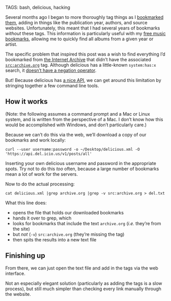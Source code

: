 TAGS: bash, delicious, hacking

Several months ago I began to more thoroughly tag things as I [bookmarked them][mydel], adding in things like the publication year, authors, and source websites. Unfortunately, this meant that I had several years of bookmarks _without_ these tags. This information is particularly useful with my [free music bookmarks][fm], allowing me to quickly find all albums from a given year or artist.

 [fm]: http://delicious.com/stilist/free+music
 [mydel]: http://delicious.com/stilist

The specific problem that inspired this post was a wish to find everything I’d bookmarked from [the Internet Archive][aorg] that didn’t have the associated [`src:archive.org`][daorg] tag. Although delicious has a little-known `system:has:x` search, it [doesn’t have a negation operator][dfaq].

 [aorg]: http://www.archive.org
 [daorg]: http://delicious.com/stilist/src%3aarchive.org
 [dfaq]: http://delicious.com/help/faq

But! Because delicious has [a nice <abbr class="smallcaps">API</abbr>][dapi], we can get around this limitation by stringing together a few command line tools.

 [dapi]: http://delicious.com/help/api

## How it works

(Note: the following assumes a command prompt and a Mac or Linux system, and is written from the perspective of a Mac. I don’t know how this would be accomplished with Windows, and don’t particularly care.)

Because we can’t do this via the web, we’ll download a copy of our bookmarks and work locally:

    curl --user username:password -o ~/Desktop/delicious.xml -O 'https://api.del.icio.us/v1/posts/all'

Inserting your own delicious username and password in the appropriate spots. Try not to do this _too_ often, because a large number of bookmarks mean a lot of work for the servers.

Now to do the actual processing:

    cat delicious.xml |grep archive.org |grep -v src:archive.org > del.txt

What this line does:

* opens the file that holds our downloaded bookmarks
* hands it over to grep, which
* looks for bookmarks that include the text `archive.org` (_i.e._ they’re from the site)
* but _not_ (`-v`) `src:archive.org` (they’re missing the tag)
* then spits the results into a new text file

## Finishing up

From there, we can just open the text file and add in the tags via the web interface.

Not an especially elegant solution (particularly as adding the tags is a slow process), but still much simpler than checking every link manually through the website.